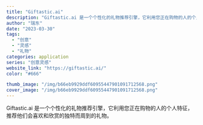 ```yaml
---
title: "Giftastic.ai"
description: "Giftastic.ai 是一个个性化的礼物推荐引擎，它利用您正在购物的人的个人特征，推荐他们会喜欢和欣赏的独特而周到的"
author: "瑞东"
date: "2023-03-30"
tags:
  - "创意"
  - "灵感"
  - "礼物"
categories: application
series: "创意灵感"
website_link: "https://giftastic.ai/"
color: "#666"

thumb_image: "/img/b66eb9929ddf60955447901091712568.png"
cover_image: "/img/b66eb9929ddf60955447901091712568.png"
---
```


Giftastic.ai 是一个个性化的礼物推荐引擎，它利用您正在购物的人的个人特征，推荐他们会喜欢和欣赏的独特而周到的礼物。